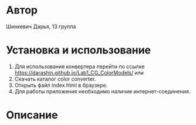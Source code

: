 # Автор
Шинкевич Дарья, 13 группа
# Установка и использование
1. Для использования конвертера перейти по ссылке https://darashin.github.io/Lab1_CG_ColorModels/
или  
1. Скачать каталог color converter.
2. Открыть файл index.html в браузере.
3. Для работы приложения необходимо наличие интернет-соединения.
# Описание
